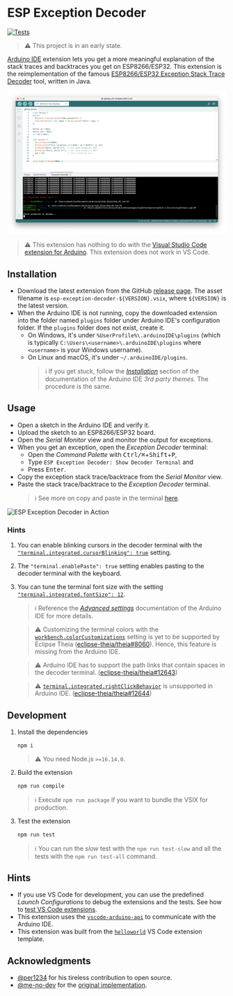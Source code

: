 # ESP Exception Decoder

[![Tests](https://github.com/dankeboy36/esp-exception-decoder/actions/workflows/build.yml/badge.svg)](https://github.com/dankeboy36/esp-exception-decoder/actions/workflows/build.yml)

> ⚠️ This project is in an early state.

[Arduino IDE](https://github.com/arduino/arduino-ide/) extension lets you get a more meaningful explanation of the stack traces and backtraces you get on ESP8266/ESP32. This extension is the reimplementation of the famous [ESP8266/ESP32 Exception Stack Trace Decoder](https://github.com/me-no-dev/EspExceptionDecoder) tool, written in Java.

![ESP8266/ESP32 Exception Decoder Extension](./images/espExceptionDecoder_main.png)

> ⚠️ This extension has nothing to do with the [Visual Studio Code extension for Arduino](https://marketplace.visualstudio.com/items?itemName=vsciot-vscode.vscode-arduino). This extension does not work in VS Code.

## Installation

- Download the latest extension from the GitHub [release page](https://github.com/dankeboy36/esp-exception-decoder/releases/latest). The asset filename is `esp-exception-decoder-${VERSION}.vsix`, where `${VERSION}` is the latest version.
- When the Arduino IDE is not running, copy the downloaded extension into the folder named `plugins` folder under Arduino IDE's configuration folder. If the `plugins` folder does not exist, create it.
  - On Windows, it's under `%UserProfile%\.arduinoIDE\plugins` (which is typically `C:\Users\<username>\.arduinoIDE\plugins` where `<username>` is your Windows username).
  - On Linux and macOS, it's under `~/.arduinoIDE/plugins`.
    > ℹ️ If you get stuck, follow the [_Installation_](https://github.com/arduino/arduino-ide/blob/main/docs/advanced-usage.md#installation) section of the documentation of the Arduino IDE _3rd party themes_. The procedure is the same.

## Usage

- Open a sketch in the Arduino IDE and verify it.
- Upload the sketch to an ESP8266/ESP32 board.
- Open the _Serial Monitor_ view and monitor the output for exceptions.
- When you get an exception, open the _Exception Decoder_ terminal:
  - Open the _Command Palette_ with <kbd>Ctrl/⌘</kbd>+<kbd>Shift</kbd>+<kbd>P</kbd>,
  - Type `ESP Exception Decoder: Show Decoder Terminal` and
  - Press <kbd>Enter</kbd>.
- Copy the exception stack trace/backtrace from the _Serial Monitor_ view.
- Paste the stack trace/backtrace to the _Exception Decoder_ terminal.
  > ℹ️ See more on copy and paste in the terminal [here](https://code.visualstudio.com/docs/terminal/basics#_copy-paste).

![ESP Exception Decoder in Action](./images/espExceptionDecoder_main.gif)

### Hints

1.  You can enable blinking cursors in the decoder terminal with the [`"terminal.integrated.cursorBlinking": true`](https://code.visualstudio.com/docs/terminal/appearance#_terminal-cursor) setting.
1.  The `"terminal.enablePaste": true` setting enables pasting to the decoder terminal with the keyboard.
1.  You can tune the terminal font size with the setting [`"terminal.integrated.fontSize": 12`](https://code.visualstudio.com/docs/terminal/appearance#_text-style).

    > ℹ️ Reference the [_Advanced settings_](https://github.com/arduino/arduino-ide/blob/main/docs/advanced-usage.md#advanced-settings) documentation of the Arduino IDE for more details.

    > ⚠️ Customizing the terminal colors with the [`workbench.colorCustomizations`](https://code.visualstudio.com/docs/terminal/appearance#_terminal-colors) setting is yet to be supported by Eclipse Theia ([eclipse-theia/theia#8060](https://github.com/eclipse-theia/theia/issues/8060)). Hence, this feature is missing from the Arduino IDE.

    > ⚠️ Arduino IDE has to support the path links that contain spaces in the decoder terminal. ([eclipse-theia/theia#12643](https://github.com/eclipse-theia/theia/issues/12643))

    > ⚠️ [`terminal.integrated.rightClickBehavior`](https://code.visualstudio.com/docs/terminal/basics#_rightclick-behavior) is unsupported in Arduino IDE. ([eclipse-theia/theia#12644](https://github.com/eclipse-theia/theia/issues/12644))

## Development

1. Install the dependencies

   ```sh
   npm i
   ```

   > ⚠️ You need Node.js `>=16.14.0`.

1. Build the extension

   ```sh
   npm run compile
   ```

   > ℹ️ Execute `npm run package` if you want to bundle the VSIX for production.

1. Test the extension

   ```sh
   npm run test
   ```

   > ℹ️ You can run the _slow_ test with the `npm run test-slow` and all the tests with the `npm run test-all` command.

## Hints

- If you use VS Code for development, you can use the predefined _Launch Configurations_ to debug the extensions and the tests. See how to [test VS Code extensions](https://code.visualstudio.com/api/working-with-extensions/testing-extension).
- This extension uses the [`vscode-arduino-api`](https://github.com/dankeboy36/vscode-arduino-api/) to communicate with the Arduino IDE.
- This extension was built from the [`helloworld`](https://code.visualstudio.com/api/get-started/your-first-extension) VS Code extension template.

## Acknowledgments

- [@per1234](https://github.com/per1234) for his tireless contribution to open source.
- [@me-no-dev](https://github.com/me-no-dev) for the [original implementation](https://github.com/me-no-dev/EspExceptionDecoder).

